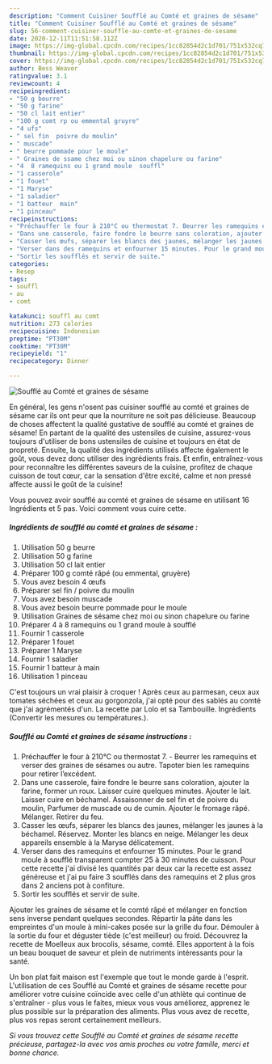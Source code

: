```yaml
---
description: "Comment Cuisiner Soufflé au Comté et graines de sésame"
title: "Comment Cuisiner Soufflé au Comté et graines de sésame"
slug: 56-comment-cuisiner-souffle-au-comte-et-graines-de-sesame
date: 2020-12-11T11:51:58.112Z
image: https://img-global.cpcdn.com/recipes/1cc82854d2c1d701/751x532cq70/souffle-au-comte-et-graines-de-sesame-photo-principale-de-la-recette.jpg
thumbnail: https://img-global.cpcdn.com/recipes/1cc82854d2c1d701/751x532cq70/souffle-au-comte-et-graines-de-sesame-photo-principale-de-la-recette.jpg
cover: https://img-global.cpcdn.com/recipes/1cc82854d2c1d701/751x532cq70/souffle-au-comte-et-graines-de-sesame-photo-principale-de-la-recette.jpg
author: Bess Weaver
ratingvalue: 3.1
reviewcount: 4
recipeingredient:
- "50 g beurre"
- "50 g farine"
- "50 cl lait entier"
- "100 g comt rp ou emmental gruyre"
- "4 ufs"
- " sel fin  poivre du moulin"
- " muscade"
- " beurre pommade pour le moule"
- " Graines de ssame chez moi ou sinon chapelure ou farine"
- "4  8 ramequins ou 1 grand moule  souffl"
- "1 casserole"
- "1 fouet"
- "1 Maryse"
- "1 saladier"
- "1 batteur  main"
- "1 pinceau"
recipeinstructions:
- "Préchauffer le four à 210°C ou thermostat 7. Beurrer les ramequins et verser des graines de sésames ou autre. Tapoter bien les ramequins pour retirer l’excédent."
- "Dans une casserole, faire fondre le beurre sans coloration, ajouter la farine, former un roux. Laisser cuire quelques minutes. Ajouter le lait. Laisser cuire en béchamel. Assaisonner de sel fin et de poivre du moulin, Parfumer de muscade ou de cumin. Ajouter le fromage râpé. Mélanger. Retirer du feu."
- "Casser les œufs, séparer les blancs des jaunes, mélanger les jaunes à la béchamel. Réservez. Monter les blancs en neige. Mélanger les deux appareils ensemble à la Maryse délicatement."
- "Verser dans des ramequins et enfourner 15 minutes. Pour le grand moule à soufflé transparent compter 25 à 30 minutes de cuisson. Pour cette recette j&#39;ai divisé les quantités par deux car la recette est assez généreuse et j&#39;ai pu faire 3 soufflés dans des ramequins et 2 plus gros dans 2 anciens pot à confiture."
- "Sortir les soufflés et servir de suite."
categories:
- Resep
tags:
- souffl
- au
- comt

katakunci: souffl au comt 
nutrition: 273 calories
recipecuisine: Indonesian
preptime: "PT30M"
cooktime: "PT30M"
recipeyield: "1"
recipecategory: Dinner

---
```



![Soufflé au Comté et graines de sésame](https://img-global.cpcdn.com/recipes/1cc82854d2c1d701/751x532cq70/souffle-au-comte-et-graines-de-sesame-photo-principale-de-la-recette.jpg)

En général, les gens n'osent pas cuisiner soufflé au comté et graines de sésame car ils ont peur que la nourriture ne soit pas délicieuse. Beaucoup de choses affectent la qualité gustative de soufflé au comté et graines de sésame! En partant de la qualité des ustensiles de cuisine, assurez-vous toujours d'utiliser de bons ustensiles de cuisine et toujours en état de propreté. Ensuite, la qualité des ingrédients utilisés affecte également le goût, vous devez donc utiliser des ingrédients frais. Et enfin, entraînez-vous pour reconnaître les différentes saveurs de la cuisine, profitez de chaque cuisson de tout cœur, car la sensation d'être excité, calme et non pressé affecte aussi le goût de la cuisine!

<!--inarticleads1-->

Vous pouvez avoir soufflé au comté et graines de sésame en utilisant 16 Ingrédients et 5 pas. Voici comment vous cuire cette.

##### Ingrédients de soufflé au comté et graines de sésame :

1. Utilisation 50 g beurre
1. Utilisation 50 g farine
1. Utilisation 50 cl lait entier
1. Préparer 100 g comté râpé (ou emmental, gruyère)
1. Vous avez besoin 4 œufs
1. Préparer  sel fin / poivre du moulin
1. Vous avez besoin  muscade
1. Vous avez besoin  beurre pommade pour le moule
1. Utilisation  Graines de sésame chez moi ou sinon chapelure ou farine
1. Préparer 4 à 8 ramequins ou 1 grand moule à soufflé
1. Fournir 1 casserole
1. Préparer 1 fouet
1. Préparer 1 Maryse
1. Fournir 1 saladier
1. Fournir 1 batteur à main
1. Utilisation 1 pinceau


C&#39;est toujours un vrai plaisir à croquer ! Après ceux au parmesan, ceux aux tomates séchées et ceux au gorgonzola, j&#39;ai opté pour des sablés au comté que j&#39;ai agrémentés d&#39;un. La recette par Lolo et sa Tambouille. Ingrédients (Convertir les mesures ou températures.). 

<!--inarticleads2-->

##### Soufflé au Comté et graines de sésame instructions :

1. Préchauffer le four à 210°C ou thermostat 7. - Beurrer les ramequins et verser des graines de sésames ou autre. Tapoter bien les ramequins pour retirer l’excédent.
1. Dans une casserole, faire fondre le beurre sans coloration, ajouter la farine, former un roux. Laisser cuire quelques minutes. Ajouter le lait. Laisser cuire en béchamel. Assaisonner de sel fin et de poivre du moulin, Parfumer de muscade ou de cumin. Ajouter le fromage râpé. Mélanger. Retirer du feu.
1. Casser les œufs, séparer les blancs des jaunes, mélanger les jaunes à la béchamel. Réservez. Monter les blancs en neige. Mélanger les deux appareils ensemble à la Maryse délicatement.
1. Verser dans des ramequins et enfourner 15 minutes. Pour le grand moule à soufflé transparent compter 25 à 30 minutes de cuisson. Pour cette recette j&#39;ai divisé les quantités par deux car la recette est assez généreuse et j&#39;ai pu faire 3 soufflés dans des ramequins et 2 plus gros dans 2 anciens pot à confiture.
1. Sortir les soufflés et servir de suite.


Ajouter les graines de sésame et le comté râpé et mélanger en fonction sens inverse pendant quelques secondes. Répartir la pâte dans les empreintes d&#39;un moule à mini-cakes posée sur la grille du four. Démouler à la sortie du four et déguster tiède (c&#39;est meilleur) ou froid. Découvrez la recette de Moelleux aux brocolis, sésame, comté. Elles apportent à la fois un beau bouquet de saveur et plein de nutriments intéressants pour la santé. 

<!--inarticleads1-->

<p>
Un bon plat fait maison est l'exemple que tout le monde garde à l'esprit. L'utilisation de ces Soufflé au Comté et graines de sésame recette pour améliorer votre cuisine coïncide avec celle d'un athlète qui continue de s'entraîner - plus vous le faites, mieux vous vous améliorez, apprenez le plus possible sur la préparation des aliments. Plus vous avez de recette, plus vos repas seront certainement meilleurs.
</p>

<p>
<i>Si vous trouvez cette Soufflé au Comté et graines de sésame recette précieuse, partagez-la avec vos amis proches ou votre famille, merci et bonne chance.</i>
</p>
